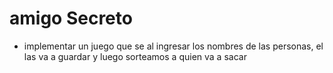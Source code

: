 # amigo Secreto

- implementar un juego que se al ingresar los nombres de las personas, el las va a guardar y luego sorteamos a quien va a sacar
